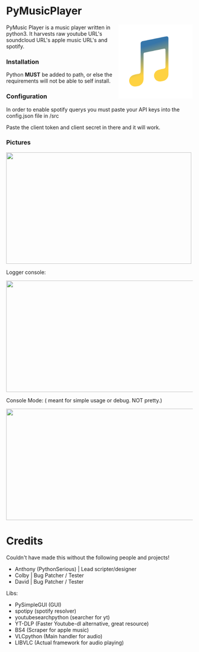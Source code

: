 # **PyMusicPlayer**
<img width=200px height=200px align="right" src="https://raw.githubusercontent.com/PythonSerious/MusicPlayer/main/src/logo.png">
PyMusic Player is a music player written in python3. It harvests raw youtube URL's soundcloud URL's apple music URL's and spotify.


### Installation

Python __MUST__ be added to path, or else the requirements will not be able to self install.

### Configuration

In order to enable spotify querys you must paste your API keys into the config.json file in /src

Paste the client token and client secret in there and it will work.


### Pictures

<img width=500px height=300px align="center" src="https://cdn.squarebot.app/python3.9_A2Tui54InJ.png">

Logger console:

<img width=800px height=300px align="center" src="https://cdn.squarebot.app/cmd_pszH5qEW3J.png">


Console Mode:
( meant for simple usage or debug. NOT pretty.)

<img width=800px height=300px align="center" src="https://cdn.squarebot.app/cmd_f1QPtKaLz6.png">





# Credits

Couldn't have made this without the following people and projects! 

- Anthony (PythonSerious) | Lead scripter/designer
- Colby | Bug Patcher / Tester
- David | Bug Patcher / Tester


Libs:


- PySimpleGUI (GUI)
- spotipy (spotify resolver)
- youtubesearchpython (searcher for yt)
- YT-DLP (Faster Youtube-dl alternative, great resource)
- BS4 (Scraper for apple music)
- VLCpython (Main handler for audio)
- LIBVLC (Actual framework for audio playing)
